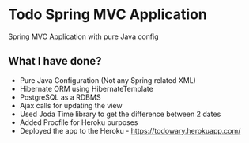 # Todo Spring MVC Application
Spring MVC Application with pure Java config

## What I have done?

- Pure Java Configuration (Not any Spring related XML)
- Hibernate ORM using HibernateTemplate
- PostgreSQL as a RDBMS
- Ajax calls for updating the view
- Used Joda Time library to get the difference between 2 dates
- Added Procfile for Heroku purposes
- Deployed the app to the Heroku - https://todowary.herokuapp.com/
